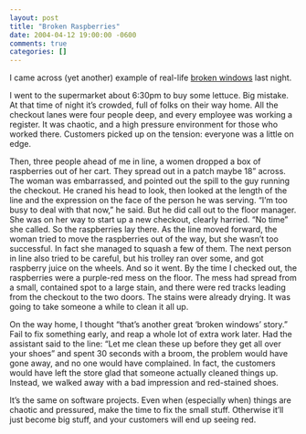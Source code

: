 ```yaml
---
layout: post
title: "Broken Raspberries"
date: 2004-04-12 19:00:00 -0600
comments: true
categories: []
---
```


I came across (yet another) example of real-life <a
href="http://www.pragmaticprogrammer.com/ppbook/extracts/no_broken_windows.html">broken
windows</a> last night.


I went to the supermarket about 6:30pm to buy some lettuce. Big
mistake. At that time of night it’s crowded, full of folks on their
way home. All the checkout lanes were four people deep, and every
employee was working a register. It was chaotic, and a high pressure
environment for those who worked there. Customers picked up on the
tension: everyone was a little on edge.


Then, three people ahead of me in line, a women dropped a box of
raspberries out of her cart. They spread out in a patch maybe 18”
across. The woman was embarrassed, and pointed out the spill to the
guy running the checkout. He craned his head to look, then looked at
the length of the line and the expression on the face of the person he
was serving. “I’m too busy to deal with that now,” he said. But he did
call out to the floor manager. She was on her way to start up a new
checkout, clearly harried. “No time” she called. So the raspberries
lay there. As the line moved forward, the woman tried to move the
raspberries out of the way, but she wasn’t too successful. In fact she
managed to squash a few of them. The next person in line also tried to
be careful, but his trolley ran over some, and got raspberry juice on
the wheels. And so it went. By the time I checked out, the raspberries
were a purple-red mess on the floor. The mess had spread from a small,
contained spot to a large stain, and there were red tracks leading
from the checkout to the two doors. The stains were already drying. It
was going to take someone a while to clean it all up.


On the way home, I thought “that’s another great ‘broken windows’
story.” Fail to fix something early, and reap a whole lot of extra
work later. Had the assistant said to the line: “Let me clean these up
before they get all over your shoes” and spent 30 seconds with a
broom, the problem would have gone away, and no one would have
complained. In fact, the customers would have left the store glad that
someone actually cleaned things up. Instead, we walked away with a bad
impression and red-stained shoes.


It’s the same on software projects. Even when (especially when) things
are chaotic and pressured, make the time to fix the small
stuff. Otherwise it’ll just become big stuff, and your customers will
end up seeing red.

